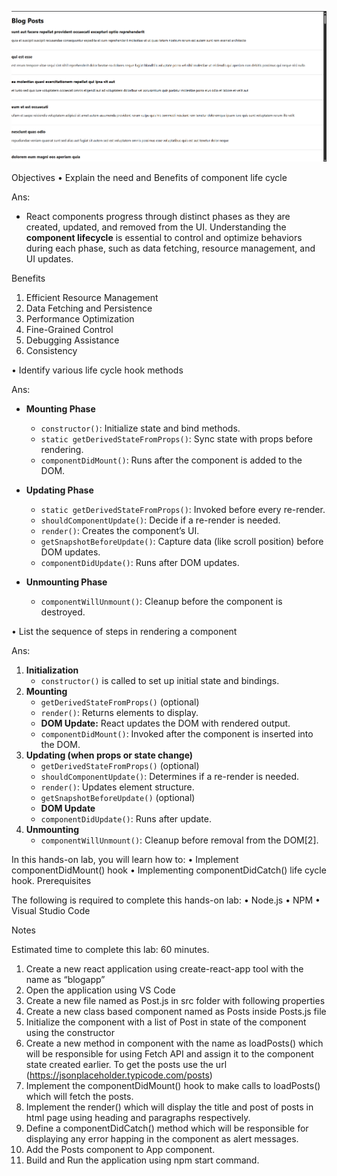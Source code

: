 ![img.png](output.png)

Objectives
•	Explain the need and Benefits of component life cycle

Ans: 

- React components progress through distinct phases as they are created, updated, and removed from the UI. Understanding the **component lifecycle** is essential to control and optimize behaviors during each phase, such as data fetching, resource management, and UI updates.
  
Benefits

1. Efficient Resource Management
2. Data Fetching and Persistence
3. Performance Optimization
4. Fine-Grained Control
5. Debugging Assistance
6. Consistency

•	Identify various life cycle hook methods

Ans:


- **Mounting Phase**
    - `constructor()`: Initialize state and bind methods.
    - `static getDerivedStateFromProps()`: Sync state with props before rendering.
    - `componentDidMount()`: Runs after the component is added to the DOM.

- **Updating Phase**
    - `static getDerivedStateFromProps()`: Invoked before every re-render.
    - `shouldComponentUpdate()`: Decide if a re-render is needed.
    - `render()`: Creates the component’s UI.
    - `getSnapshotBeforeUpdate()`: Capture data (like scroll position) before DOM updates.
    - `componentDidUpdate()`: Runs after DOM updates.

- **Unmounting Phase**
    - `componentWillUnmount()`: Cleanup before the component is destroyed.

•	List the sequence of steps in rendering a component

Ans:

1. **Initialization**
    - `constructor()` is called to set up initial state and bindings.
2. **Mounting**
    - `getDerivedStateFromProps()` (optional)
    - `render()`: Returns elements to display.
    - **DOM Update:** React updates the DOM with rendered output.
    - `componentDidMount()`: Invoked after the component is inserted into the DOM.
3. **Updating (when props or state change)**
    - `getDerivedStateFromProps()` (optional)
    - `shouldComponentUpdate()`: Determines if a re-render is needed.
    - `render()`: Updates element structure.
    - `getSnapshotBeforeUpdate()` (optional)
    - **DOM Update**
    - `componentDidUpdate()`: Runs after update.
4. **Unmounting**
    - `componentWillUnmount()`: Cleanup before removal from the DOM[2].


In this hands-on lab, you will learn how to:
•	Implement componentDidMount() hook
•	Implementing componentDidCatch() life cycle hook.
Prerequisites

The following is required to complete this hands-on lab:
•	Node.js
•	NPM
•	Visual Studio Code

Notes

Estimated time to complete this lab: 60 minutes.

1.	Create a new react application using create-react-app tool with the name as “blogapp”
2.	Open the application using VS Code
3.	Create a new file named as Post.js in src folder with following properties
4.	Create a new class based component named as Posts inside Posts.js file
5.	Initialize the component with a list of Post in state of the component using the constructor
6.	Create a new method in component with the name as loadPosts() which will be responsible for using Fetch API and assign it to the component state created earlier. To get the posts use the url  (https://jsonplaceholder.typicode.com/posts)
7.	Implement the componentDidMount() hook to make calls to loadPosts() which will fetch the posts.
8.	Implement the render() which will display the title and post of posts in html page using heading and paragraphs respectively.
9.	Define a componentDidCatch() method which will be responsible for displaying any error happing in the component as alert messages.
10.	Add the Posts component to App component.
11.	Build and Run the application using npm start command.
